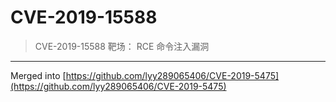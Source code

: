 # CVE-2019-15588
> CVE-2019-15588 靶场： RCE 命令注入漏洞

------

Merged into [https://github.com/lyy289065406/CVE-2019-5475](https://github.com/lyy289065406/CVE-2019-5475)

